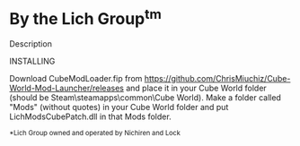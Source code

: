 # By the Lich Group<sup>tm</sup>  

Description

INSTALLING

Download CubeModLoader.fip from https://github.com/ChrisMiuchiz/Cube-World-Mod-Launcher/releases and place it in your Cube World folder (should be Steam\steamapps\common\Cube World). Make a folder called "Mods" (without quotes) in your Cube World folder and put LichModsCubePatch.dll in that Mods folder.

<sup>*Lich Group owned and operated by Nichiren and Lock</sup>
